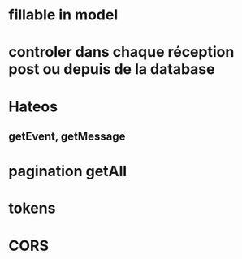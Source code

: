# fillable in model

# controler dans chaque réception post ou depuis de la database

# Hateos

## getEvent, getMessage

# pagination getAll

# tokens

# CORS
